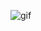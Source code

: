 ![gif](https://user-images.githubusercontent.com/82176462/189225176-df767a7b-87e5-4429-b70d-28b04df895b8.gif)

